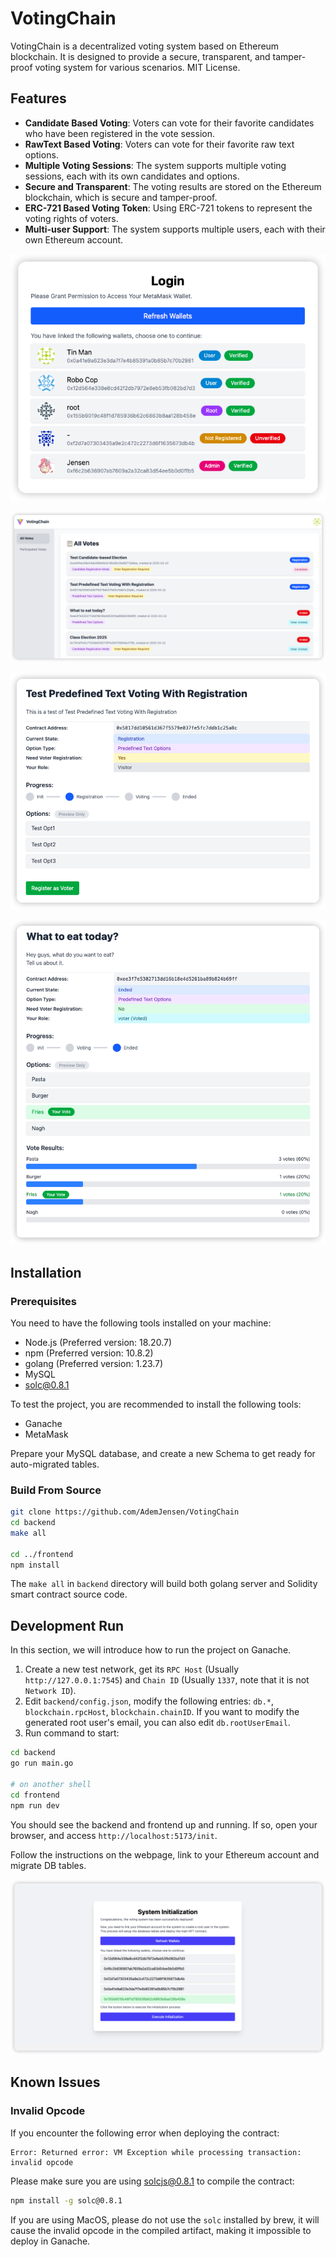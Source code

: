 # VotingChain

VotingChain is a decentralized voting system based on Ethereum blockchain. It is designed to provide a secure, 
transparent, and tamper-proof voting system for various scenarios. MIT License.

## Features

- **Candidate Based Voting**: Voters can vote for their favorite candidates who have been registered in the vote session.
- **RawText Based Voting**: Voters can vote for their favorite raw text options.
- **Multiple Voting Sessions**: The system supports multiple voting sessions, each with its own candidates and options.
- **Secure and Transparent**: The voting results are stored on the Ethereum blockchain, which is secure and tamper-proof.
- **ERC-721 Based Voting Token**: Using ERC-721 tokens to represent the voting rights of voters.
- **Multi-user Support**: The system supports multiple users, each with their own Ethereum account.

![multi_user.png](doc-images/multi_user.png)

![main_frame.png](doc-images/main_frame.png)

![reg_predefined_txt.png](doc-images/reg_predefined_txt.png)

![results_page.png](doc-images/results_page.png)

## Installation

### Prerequisites

You need to have the following tools installed on your machine:

- Node.js (Preferred version: 18.20.7)
- npm (Preferred version: 10.8.2)
- golang (Preferred version: 1.23.7)
- MySQL
- solc@0.8.1

To test the project, you are recommended to install the following tools:

- Ganache
- MetaMask

Prepare your MySQL database, and create a new Schema to get ready for auto-migrated tables.

### Build From Source

```bash
git clone https://github.com/AdemJensen/VotingChain
cd backend
make all

cd ../frontend
npm install
```

The `make all` in `backend` directory will build both golang server and Solidity smart contract source code.

## Development Run

In this section, we will introduce how to run the project on Ganache.

1. Create a new test network, get its `RPC Host` (Usually `http://127.0.0.1:7545`) and `Chain ID` (Usually `1337`, 
note that it is not `Network ID`).
2. Edit `backend/config.json`, modify the following entries: `db.*`, `blockchain.rpcHost`, `blockchain.chainID`. If 
you want to modify the generated root user's email, you can also edit `db.rootUserEmail`.
3. Run command to start:

```bash
cd backend
go run main.go

# on another shell
cd frontend
npm run dev
```

You should see the backend and frontend up and running. If so, open your browser, and access `http://localhost:5173/init`.

Follow the instructions on the webpage, link to your Ethereum account and migrate DB tables.

![sys_init.png](doc-images/sys_init.png)

## Known Issues

### Invalid Opcode

If you encounter the following error when deploying the contract:

```
Error: Returned error: VM Exception while processing transaction: invalid opcode
```

Please make sure you are using solcjs@0.8.1 to compile the contract:

```bash
npm install -g solc@0.8.1
```

If you are using MacOS, please do not use the `solc` installed by brew, it will cause the invalid opcode in the 
compiled artifact, making it impossible to deploy in Ganache.
